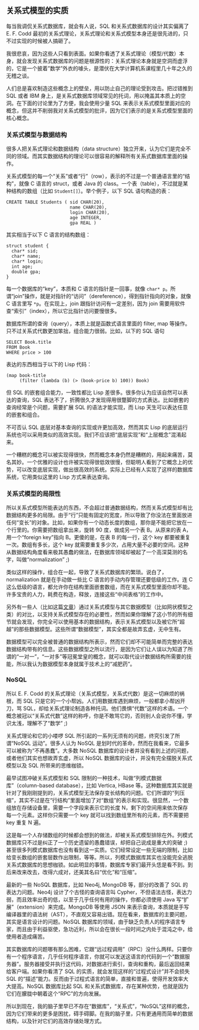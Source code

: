 <div class="inner">
<h2>关系式模型的实质</h2>
<p>每当我调侃关系式数据库，就会有人说，SQL 和关系式数据库的设计其实偏离了 E. F. Codd 最初的关系式理论，关系式理论和关系式模型本身还是很先进的，只不过实现的时候被人搞砸了。</p>
<p>我很悲哀，因为这些人只看到表面。如果你看透了关系式理论（模型/代数）本身，就会发现关系式数据库的问题是根源性的：关系式理论本身就是空洞而虚浮的，它是一个披着”数学”外衣的噱头，是潜伏在大学计算机系课程里几十年之久的无稽之谈。</p>
<p>人们总是喜欢制造这些概念上的壁垒，用以防止自己的理论受到攻击。把过错推到 SQL 或者 IBM 身上，是关系式数据库领域常见的托词，用以掩盖其本质上的空洞。在下面的讨论里为了方便，我会使用少量 SQL 来表示关系式模型里面对应的概念，但这并不削弱我对关系式模型的批评，因为它们表示的是关系式模型里面的核心概念。</p>
<h3 id="关系式模型与数据结构">关系式模型与数据结构</h3>
<p>很多人把关系式理论和数据结构（data structure）独立开来，认为它们是完全不同的领域。而其实数据结构的理论可以很容易的解释所有关系式数据库里面的操作。</p>
<p>关系式模型的每一个“关系”或者“行”（row），表示的不过是一个普通语言里的“结构”，就像 C 语言的 struct，或者 Java 的 class。一个表（table），不过就是某种结构的数组（比如 <code class="highlighter-rouge">Student[]</code>）。举个例子，以下 SQL 语句构造的表：</p>
<div class="highlighter-rouge"><div class="highlight"><pre class="highlight"><code>CREATE TABLE Students ( sid CHAR(20),
                        name CHAR(20),
                        login CHAR(20),
                        age INTEGER,
                        gpa REAL )
</code></pre></div></div>
<p>其实相当于以下 C 语言的结构数组：</p>
<div class="highlighter-rouge"><div class="highlight"><pre class="highlight"><code>struct student {
  char* sid;
  char* name;
  char* login;
  int age;
  double gpa;
}
</code></pre></div></div>
<p>每一个数据库的“key”，本质和 C 语言的指针是一回事，就像 <code class="highlighter-rouge">char* p</code>。所谓“join”操作，就是对指针的“访问”（dereference），得到指针指向的对象，就像 C 语言里写 <code class="highlighter-rouge">*p</code>。在实现上，join 跟指针访问有一定差别，因为  join 需要用软件查“索引”（index），所以它比指针访问要慢很多。</p>
<p>数据库所谓的查询（query），本质上就是函数式语言里面的 filter, map 等操作。只不过关系式代数更加笨拙，组合能力很弱。比如，以下的 SQL 语句</p>
<div class="language-sql highlighter-rouge"><div class="highlight"><pre class="highlight"><code><span class="k">SELECT</span> <span class="n">Book</span><span class="p">.</span><span class="n">title</span>
<span class="k">FROM</span> <span class="n">Book</span>
<span class="k">WHERE</span> <span class="n">price</span> <span class="o">&gt;</span> <span class="mi">100</span>
</code></pre></div></div>
<p>表达的东西相当于以下的 Lisp 代码：</p>
<pre><code class="language-lisp">(map book-title
     (filter (lambda (b) (&gt; (book-price b) 100)) Book)
</code></pre>
<p>但 SQL 的嵌套组合能力，一致性都比 Lisp 差很多。很多你认为应该自然可以表达的查询，SQL 表达不了，折腾很久才发现得用很蹩脚的方式表达。比如嵌套的查询经常是个问题，需要扩展 SQL 的语法才能实现，而 Lisp 天生可以表达任意的嵌套和组合。</p>
<p>不可否认 SQL 底层对基本查询的实现或许更加高效，然而其实 Lisp 的底层运行系统也可以采用类似的高效实现。我们不应该把“底层实现”和“上层概念”混淆起来。</p>
<p>一个糟糕的概念可以被实现得很快，然而概念本身仍然是糟糕的，用起来痛苦，莫名其妙。一个优雅的设计也许被实现得很低效很慢，但聪明人看到了它概念上的优势，可以改变底层实现，做出很高效的系统。实际上已经有人实现了这样的数据库系统，它用类似这里的 Lisp 方式来表达查询。</p>
<h3 id="关系式模型的局限性">关系式模型的局限性</h3>
<p>所以关系式模型所能表达的东西，不会超过普通数据结构，然而关系式模型却有比数据结构更多的局限。由于“行”只能有固定的宽度，所以导致了你没法在里面放进任何“变长”的对象。比如，如果你有一个动态长度的数组，那你是不能把它放在一个行里的。你需要把数组拿出来，旋转 90 度，做成另一个表 B。从原来的表 A，用一个“foreign key”指向 B。更傻的是，在表 B 的每一行，这个 key 都要被重复一次。数组有多长，这个 key 就需要重复多少次，占用大量不必要的空间。这种从数据结构角度看来极其愚蠢的做法，在数据库领域却被起了一个高深莫测的名字，叫做“normalization” ;)</p>
<p>类似这样的操作，组合在一起，导致了关系式数据库的繁琐。说白了，normalization 就是在手动做一些比 C 语言的手动内存管理还要低级的工作。连 C 这么低级的语言，都允许你在结构里面嵌套数组，而在关系式模型里面你却不能。许多宝贵的人力，耗费在构造，释放，连接这些“中间表格”的工作中。</p>
<p>另外有一些人（比如这篇<a href="http://citeseerx.ist.psu.edu/viewdoc/summary?doi=10.1.1.113.5640">文章</a>）通过关系式模型与其它数据模型（比如网状模型之类）的对比，以支持关系式模型存在的必要性，然而如果你理解了这小节的所有细节就会发现，你完全可以使用基本的数据结构，表示关系式模型以及被它所“超越”的那些数据模型。这些所谓“数据模型”，其实全都是故弄玄虚，无中生有。</p>
<p>数据模型可以完全被普通的数据结构所表示，然而它们却不可能简单而完整的表达数据结构带有的信息。这些数据模型之所以流行，是因为它们让人误以为知道了所谓的“一对一”，“一对多”等冠冕堂皇的概念，就可以取代设计数据结构所需要的技能，所以我认为数据模型本身就属于技术上的“减肥药”。</p>
<h3 id="nosql">NoSQL</h3>
<p>所以 E. F. Codd 的关系式理论（关系式模型，关系式代数）是这一切麻烦的祸根，而 SQL 只是它的一个小帮凶。人们用数据库遇到麻烦，一般都拿小帮凶开刀，骂 SQL，却给关系式理论制造各种托词。他们畏惧“代数”这样的术语。一个概念被冠以“关系式代数”这样的称呼，你是不敢骂它的，否则别人会说你不懂，学识太浅，理解不了“数学” ;)</p>
<p>关系式理论和它的小喽啰 SQL 所引起的一系列无须有的问题，终究引发了所谓“NoSQL 运动”。很多人认为 NoSQL 是划时代的革命，然而在我看来，它最多可以被称为“不再愚蠢”。大多数 NoSQL 数据库的设计者并没有看到上述的问题，或者他们其实也想故弄玄虚，所以 NoSQL 数据库的设计，并没有完全摆脱关系式模型以及 SQL 所带来的思维枷锁。</p>
<p>最早试图冲破关系式模型和 SQL 限制的一种技术，叫做“列模式数据库”（column-based database），比如 Vertica, HBase 等。这种数据库其实就是针对了我刚刚提到的，关系式模型无法保存变长结构的问题。它们所谓的“列压缩”，其实不过是在“行结构”里面增加了对“数组”的表示和实现。很显然，一个数组放在存储设备里，需要一个字段来表示它的长度 N，剩下的空间用来依次保存每一个元素。这样你只需要一个 key 就可以找到数组里所有的元素，而不需要把 key 重复 N 遍。</p>
<p>这是每一个人存储数组的时候都会想到的做法，却被关系式模型排除在外。列模式数据库只不过是纠正了一个历史遗留的愚蠢错误，却把自己说成是重大的突破 ;)  甚至很多列模式数据库也没有看到这一实质。它们经常设定一些无端的限制，比如给变长数组的嵌套层数作出限制，等等。所以，列模式数据库其实也没能完全逃脱关系式数据库的思想枷锁。如此明显的事情，数据库专家们最开头恁是看不到。到后来改来改去，改得六成对，还美其名曰“优化”和“压缩”。</p>
<p>最新的一些 NoSQL 数据库，比如 Neo4j, MongoDB 等，部分的改善了 SQL 的表达力问题。Neo4j 设计了个古怪的查询语言叫 Cypher，不但语法古怪，表达力弱，而且效率出奇的低，以至于几乎任何有用的操作，你都必须使用 Java 写“扩展”（extension）来完成。MongoDB 等使用 JSON 来表示查询，本质就是手写编译器里的语法树（AST），不直观又容易出错。现在看来，数据库的主要问题，其实是语言设计的问题。NoSQL 数据库的领域，由于缺乏负责人的程序语言专家，而且由于利益驱使，急功近利，所以会在很长一段时间之内处于混沌之中，给使用者造成痛苦。</p>
<p>其实数据库的问题哪有那么困难，它跟“远过程调用”（RPC）没什么两样。只要你有一个程序语言，几乎任何程序语言，你就可以发送这语言的代码到一个“数据服务器”。服务器接受并执行这代码，对数据进行索引，查询和重构，最后返回结果给客户端。如果你看清了 SQL 的实质，就会发现这样的“过程式设计”并不会损失 SQL 的“描述”能力。反而由于过程式语言的简单，直接和普遍，使得开发效率大大提高。NoSQL 数据库比起 SQL 和关系式数据库，存在某种优势，也就是因为它们在朦胧中朝着这个“RPC”的方向发展。</p>
<p>所以到现在，我的脑子里早已不存在“数据库”，“关系式”，“NoSQL”这样的概念，因为它们带来的更多是困扰，碍手碍脚。在我的脑子里，只有更通用而简单的数据结构，以及针对它们的高效存储处理方式。</p>
</div>
    